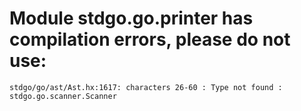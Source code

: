 # Module stdgo.go.printer has compilation errors, please do not use:
```
stdgo/go/ast/Ast.hx:1617: characters 26-60 : Type not found : stdgo.go.scanner.Scanner

```

